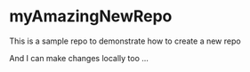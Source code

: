 # myAmazingNewRepo
This is a sample repo to demonstrate how to create a new repo

And I can make changes locally too ...
